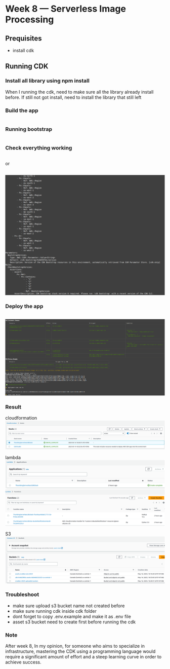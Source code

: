 # Week 8 — Serverless Image Processing

## Prequisites
* install cdk

## Running CDK
### Install all library using npm install
When I running the cdk, need to make sure all the library already install before.
If still not got install, need to install the library that still left

### Build the app
```npm run build
```
### Running bootstrap
``` cdk bootstrap aws://680406325253/ca-central-1
```

### Check everything working
```cdk ls
```

or
```cdk synth
```
![cdk synth](assets/week8-cdk-synth.png)

### Deploy the app
``` cdk deploy
```
![cdk deploy](assets/week8-cdk-deploy.png)

### Result
cloudformation
![cloudformation](assets/week8-cloudformation.png)

lambda
![application](assets/week8-lambda-application.png)
![function](assets/week8-lambda-function.png)

S3
![s3](assets/week8-s3-bucket.png)
### Troubleshoot
* make sure upload s3 bucket name not created before
* make sure running cdk inside cdk folder
* dont forget to copy .env.example and make it as .env file
* asset s3 bucket need to create first before running the cdk

### Note
After week 8, In my opinion, for someone who aims to specialize in infrastructure, mastering the CDK using a programming language would require a significant amount of effort and a steep learning curve in order to achieve success.
